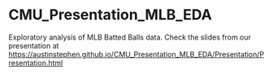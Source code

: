 # CMU_Presentation_MLB_EDA
Exploratory analysis of MLB Batted Balls data. 
Check the slides from our presentation at https://austinstephen.github.io/CMU_Presentation_MLB_EDA/Presentation/Presentation.html

